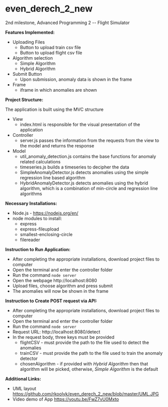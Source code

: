 # even_derech_2_new
2nd milestone, Advanced Programming 2 -- Flight Simulator

**Features Implemented:**
* Uploading Files 
  * Button to upload train csv file
  * Button to upload flight csv file 
* Algorithm selection 
  * Simple Algorithm
  * Hybrid Algorithm 
* Submit Button 
  * Upon submission, anomaly data is shown in the frame 
* Frame
  * iframe in which anomalies are shown 

**Project Structure:**

 The application is built using the MVC structure 
 * View
   *  index.html is responsible for the visual presentation of the application 
 * Controller
   *  server.js passes the information from the requests from the view to the model and returns the response 
 * Model
   *  util_anomaly_detection.js contains the base functions for anomaly related calculations 
   *  timeseries.js builds a timeseries to decipher the data 
   *  SimpleAnomalyDetector.js detects anomalies using the simple regression line based algorithm
   *  HybridAnomalyDetector.js detects anomalies using the hybrid algorithm, which is a combination of min-circle and regression line algorithms

**Necessary Installations:**
* Node.js - https://nodejs.org/en/
* node modules to install: 
  * express
  * express-fileupload
  * smallest-enclosing-circle
  * filereader

**Instruction to Run Application:**
  * After completing the appropriate installations, download project files to computer
  * Open the terminal and enter the controller folder 
  * Run the command `node server`
  * Open the webpage http://localhost:8080
  * Upload files, choose algorithm and press submit 
  * The anomalies will now be shown in the frame 

**Instruction to Create POST request via API:**
  * After completing the appropriate installations, download project files to computer
  * Open the terminal and enter the controller folder 
  * Run the command `node server`
  * Request URL: http://localhost:8080/detect
  * In the request body, three keys must be provided
    * flightCSV - must provide the path to the file used to detect the anomalies
    * trainCSV - must provide the path to the file used to train the anomaly detector
    * chosenAlgorithm - if provided with *Hybrid Algorithm* then that algorithm will be picked, otherwise, *Simple Algorithm* is the default

**Additional Links:**
  * UML layout https://github.com/rkoolyk/even_derech_2_new/blob/master/UML.JPG
  * Video demo of App https://youtu.be/FwZ7vU0Mxto
